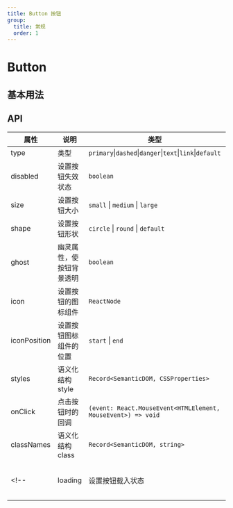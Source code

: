 ```yaml
---
title: Button 按钮
group: 
  title: 常规
  order: 1
---
```

# Button 



## 基本用法
<code src="./demo/basic.tsx"></code>

## API

| 属性 | 说明     | 类型                                         | 默认值 |
| ---- | -------- | -------------------------------------------- | ------ |
| type | 类型 | `primary`\|`dashed`\|`danger`\|`text`\|`link`\|`default` | `default` | |
| disabled | 设置按钮失效状态 | `boolean` | `false` | |
| size | 设置按钮大小 | `small` \| `medium` \| `large` | `medium` | |
| shape | 设置按钮形状 | `circle` \| `round` \| `default`| `default` | |
| ghost | 幽灵属性，使按钮背景透明 | `boolean`| `false` |  |
| icon | 设置按钮的图标组件 | `ReactNode` | - |  |
| iconPosition | 设置按钮图标组件的位置 | `start` \| `end` | `start` |
| styles | 语义化结构 style | `Record<SemanticDOM, CSSProperties>`| - |
| onClick | 点击按钮时的回调 | `(event: React.MouseEvent<HTMLElement, MouseEvent>) => void` | - |  |
| classNames | 语义化结构 class | `Record<SemanticDOM, string>` | - |
<!-- | loading | 设置按钮载入状态 | `boolean` \| `{ delay: number }` | `false` |  | -->